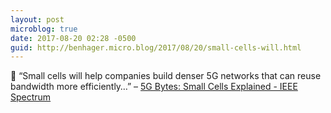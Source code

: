 ```yaml
---
layout: post
microblog: true
date: 2017-08-20 02:28 -0500
guid: http://benhager.micro.blog/2017/08/20/small-cells-will.html
---
```

📱 “Small cells will help companies build denser 5G networks that can reuse bandwidth more efficiently…” – [5G Bytes: Small Cells Explained - IEEE Spectrum](http://spectrum.ieee.org/video/telecom/wireless/5g-bytes-small-cells-explained)
